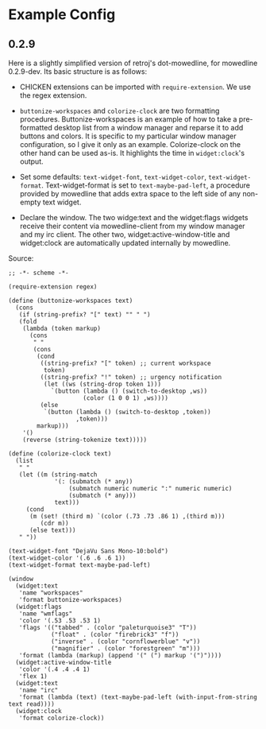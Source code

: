 Example Config
==============

0.2.9
-----

Here is a slightly simplified version of retroj's dot-mowedline, for
mowedline 0.2.9-dev.  Its basic structure is as follows:

  - CHICKEN extensions can be imported with `require-extension`.  We use
    the regex extension.

  - `buttonize-workspaces` and `colorize-clock` are two formatting
    procedures.  Buttonize-workspaces is an example of how to take a
    pre-formatted desktop list from a window manager and reparse it to add
    buttons and colors.  It is specific to my particular window manager
    configuration, so I give it only as an example.  Colorize-clock on the
    other hand can be used as-is.  It highlights the time in
    `widget:clock`'s output.

  - Set some defaults: `text-widget-font`, `text-widget-color`,
    `text-widget-format`.  Text-widget-format is set to
    `text-maybe-pad-left`, a procedure provided by mowedline that adds
    extra space to the left side of any non-empty text widget.

  - Declare the window.  The two widge:text and the widget:flags widgets
    receive their content via mowedline-client from my window manager and
    my irc client.  The other two, widget:active-window-title and
    widget:clock are automatically updated internally by mowedline.

Source:

    ;; -*- scheme -*-

    (require-extension regex)

    (define (buttonize-workspaces text)
      (cons
       (if (string-prefix? "[" text) "" " ")
       (fold
        (lambda (token markup)
          (cons
           " "
           (cons
            (cond
             ((string-prefix? "[" token) ;; current workspace
              token)
             ((string-prefix? "!" token) ;; urgency notification
              (let ((ws (string-drop token 1)))
                `(button (lambda () (switch-to-desktop ,ws))
                         (color (1 0 0 1) ,ws))))
             (else
              `(button (lambda () (switch-to-desktop ,token))
                       ,token)))
            markup)))
        '()
        (reverse (string-tokenize text)))))

    (define (colorize-clock text)
      (list
       " "
       (let ((m (string-match
                 '(: (submatch (* any))
                     (submatch numeric numeric ":" numeric numeric)
                     (submatch (* any)))
                 text)))
         (cond
          (m (set! (third m) `(color (.73 .73 .86 1) ,(third m)))
             (cdr m))
          (else text)))
       " "))

    (text-widget-font "DejaVu Sans Mono-10:bold")
    (text-widget-color '(.6 .6 .6 1))
    (text-widget-format text-maybe-pad-left)

    (window
      (widget:text
       'name "workspaces"
       'format buttonize-workspaces)
      (widget:flags
       'name "wmflags"
       'color '(.53 .53 .53 1)
       'flags '(("tabbed" . (color "paleturquoise3" "T"))
                ("float" . (color "firebrick3" "f"))
                ("inverse" . (color "cornflowerblue" "v"))
                ("magnifier" . (color "forestgreen" "m")))
       'format (lambda (markup) (append '(" (") markup '(")"))))
      (widget:active-window-title
       'color '(.4 .4 .4 1)
       'flex 1)
      (widget:text
       'name "irc"
       'format (lambda (text) (text-maybe-pad-left (with-input-from-string text read))))
      (widget:clock
       'format colorize-clock))
